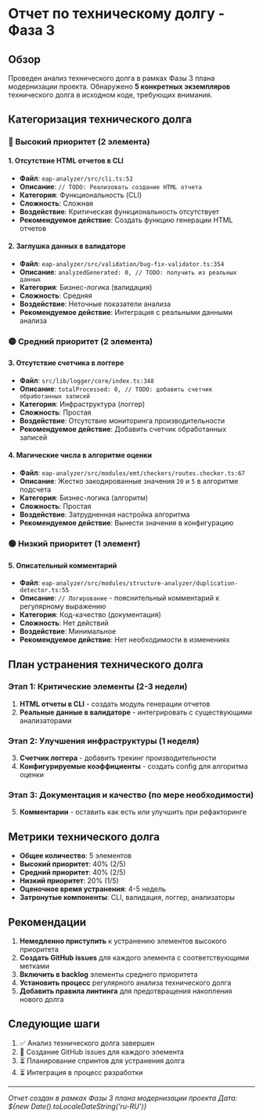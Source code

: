 # Отчет по техническому долгу - Фаза 3

## Обзор

Проведен анализ технического долга в рамках Фазы 3 плана модернизации проекта. Обнаружено **5 конкретных экземпляров** технического долга в исходном коде, требующих внимания.

## Категоризация технического долга

### 🔴 Высокий приоритет (2 элемента)

#### 1. Отсутствие HTML отчетов в CLI

- **Файл**: `eap-analyzer/src/cli.ts:52`
- **Описание**: `// TODO: Реализовать создание HTML отчета`
- **Категория**: Функциональность (CLI)
- **Сложность**: Сложная
- **Воздействие**: Критическая функциональность отсутствует
- **Рекомендуемое действие**: Создать функцию генерации HTML отчетов

#### 2. Заглушка данных в валидаторе

- **Файл**: `eap-analyzer/src/validation/bug-fix-validator.ts:354`
- **Описание**: `analyzedGenerated: 0, // TODO: получить из реальных данных`
- **Категория**: Бизнес-логика (валидация)
- **Сложность**: Средняя
- **Воздействие**: Неточные показатели анализа
- **Рекомендуемое действие**: Интеграция с реальными данными анализа

### 🟡 Средний приоритет (2 элемента)

#### 3. Отсутствие счетчика в логгере

- **Файл**: `src/lib/logger/core/index.ts:348`
- **Описание**: `totalProcessed: 0, // TODO: добавить счетчик обработанных записей`
- **Категория**: Инфраструктура (логгер)
- **Сложность**: Простая
- **Воздействие**: Отсутствие мониторинга производительности
- **Рекомендуемое действие**: Добавить счетчик обработанных записей

#### 4. Магические числа в алгоритме оценки

- **Файл**: `eap-analyzer/src/modules/emt/checkers/routes.checker.ts:67`
- **Описание**: Жестко закодированные значения `20` и `5` в алгоритме подсчета
- **Категория**: Бизнес-логика (алгоритм)
- **Сложность**: Простая
- **Воздействие**: Затрудненная настройка алгоритма
- **Рекомендуемое действие**: Вынести значения в конфигурацию

### 🟢 Низкий приоритет (1 элемент)

#### 5. Описательный комментарий

- **Файл**: `eap-analyzer/src/modules/structure-analyzer/duplication-detector.ts:55`
- **Описание**: `// Логирование` - пояснительный комментарий к регулярному выражению
- **Категория**: Код-качество (документация)
- **Сложность**: Нет действий
- **Воздействие**: Минимальное
- **Рекомендуемое действие**: Нет необходимости в изменениях

## План устранения технического долга

### Этап 1: Критические элементы (2-3 недели)

1. **HTML отчеты в CLI** - создать модуль генерации отчетов
2. **Реальные данные в валидаторе** - интегрировать с существующими анализаторами

### Этап 2: Улучшения инфраструктуры (1 неделя)

3. **Счетчик логгера** - добавить трекинг производительности
4. **Конфигурируемые коэффициенты** - создать config для алгоритма оценки

### Этап 3: Документация и качество (по мере необходимости)

5. **Комментарии** - оставить как есть или улучшить при рефакторинге

## Метрики технического долга

- **Общее количество**: 5 элементов
- **Высокий приоритет**: 40% (2/5)
- **Средний приоритет**: 40% (2/5)
- **Низкий приоритет**: 20% (1/5)
- **Оценочное время устранения**: 4-5 недель
- **Затронутые компоненты**: CLI, валидация, логгер, анализаторы

## Рекомендации

1. **Немедленно приступить** к устранению элементов высокого приоритета
2. **Создать GitHub issues** для каждого элемента с соответствующими метками
3. **Включить в backlog** элементы среднего приоритета
4. **Установить процесс** регулярного анализа технического долга
5. **Добавить правила линтинга** для предотвращения накопления нового долга

## Следующие шаги

1. ✅ Анализ технического долга завершен
2. 🔄 Создание GitHub issues для каждого элемента
3. ⏳ Планирование спринтов для устранения долга
4. ⏳ Интеграция в процесс разработки

---

_Отчет создан в рамках Фазы 3 плана модернизации проекта_
_Дата: ${new Date().toLocaleDateString('ru-RU')}_
